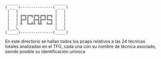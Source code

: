      _____                 _____ 
    ( ___ )---------------( ___ )
     |   |                 |   | 
     |   | ╔═╗╔═╗╔═╗╔═╗╔═╗ |   | 
     |   | ╠═╝║  ╠═╣╠═╝╚═╗ |   | 
     |   | ╩  ╚═╝╩ ╩╩  ╚═╝ |   | 
     |___\                 |___| 
    (_____)---------------(_____)


En este directorio se hallan todos los pcaps relativos a las 24 técnicas totales analizadas en el TFG, cada una con su nombre de técnica asociado, siendo posible su identificación unívoca
